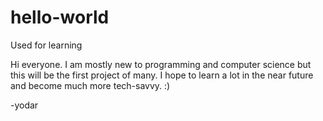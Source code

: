 # hello-world
Used for learning

Hi everyone. I am mostly new to programming and computer science but this will be the first project of many.
I hope to learn a lot in the near future and become much more tech-savvy. :)

-yodar

